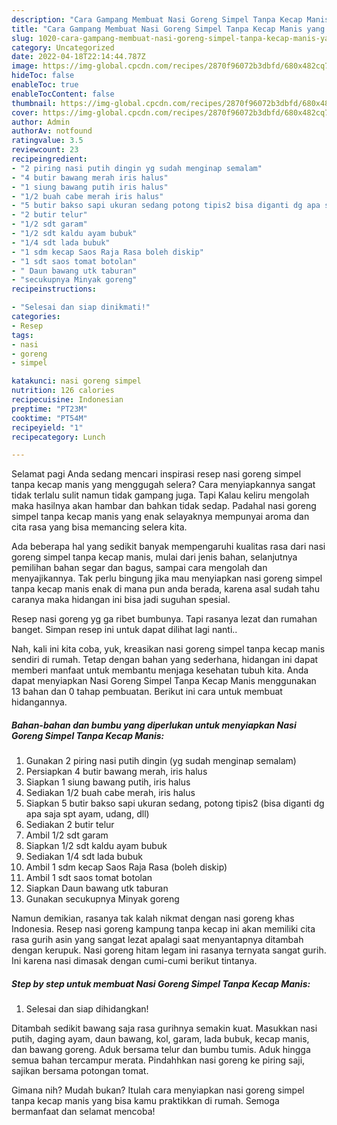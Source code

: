 ```yaml
---
description: "Cara Gampang Membuat Nasi Goreng Simpel Tanpa Kecap Manis yang Enak Banget, Buat Buka Puasa Enak"
title: "Cara Gampang Membuat Nasi Goreng Simpel Tanpa Kecap Manis yang Enak Banget, Buat Buka Puasa Enak"
slug: 1020-cara-gampang-membuat-nasi-goreng-simpel-tanpa-kecap-manis-yang-enak-banget-buat-buka-puasa-enak
category: Uncategorized
date: 2022-04-18T22:14:44.787Z
image: https://img-global.cpcdn.com/recipes/2870f96072b3dbfd/680x482cq70/nasi-goreng-simpel-tanpa-kecap-manis-foto-resep-utama.jpg
hideToc: false
enableToc: true
enableTocContent: false
thumbnail: https://img-global.cpcdn.com/recipes/2870f96072b3dbfd/680x482cq70/nasi-goreng-simpel-tanpa-kecap-manis-foto-resep-utama.jpg
cover: https://img-global.cpcdn.com/recipes/2870f96072b3dbfd/680x482cq70/nasi-goreng-simpel-tanpa-kecap-manis-foto-resep-utama.jpg
author: Admin
authorAv: notfound
ratingvalue: 3.5
reviewcount: 23
recipeingredient:
- "2 piring nasi putih dingin yg sudah menginap semalam"
- "4 butir bawang merah iris halus"
- "1 siung bawang putih iris halus"
- "1/2 buah cabe merah iris halus"
- "5 butir bakso sapi ukuran sedang potong tipis2 bisa diganti dg apa saja spt ayam udang dll"
- "2 butir telur"
- "1/2 sdt garam"
- "1/2 sdt kaldu ayam bubuk"
- "1/4 sdt lada bubuk"
- "1 sdm kecap Saos Raja Rasa boleh diskip"
- "1 sdt saos tomat botolan"
- " Daun bawang utk taburan"
- "secukupnya Minyak goreng"
recipeinstructions:

- "Selesai dan siap dinikmati!"
categories:
- Resep
tags:
- nasi
- goreng
- simpel

katakunci: nasi goreng simpel 
nutrition: 126 calories
recipecuisine: Indonesian
preptime: "PT23M"
cooktime: "PT54M"
recipeyield: "1"
recipecategory: Lunch

---
```



Selamat pagi Anda sedang mencari inspirasi resep nasi goreng simpel tanpa kecap manis yang menggugah selera? Cara menyiapkannya sangat tidak terlalu sulit namun tidak gampang juga. Tapi Kalau keliru mengolah maka hasilnya akan hambar dan bahkan tidak sedap. Padahal nasi goreng simpel tanpa kecap manis yang enak selayaknya mempunyai aroma dan cita rasa yang bisa memancing selera kita.


Ada beberapa hal yang sedikit banyak mempengaruhi kualitas rasa dari nasi goreng simpel tanpa kecap manis, mulai dari jenis bahan, selanjutnya pemilihan bahan segar dan bagus, sampai cara mengolah dan menyajikannya. Tak perlu bingung jika mau menyiapkan nasi goreng simpel tanpa kecap manis enak di mana pun anda berada, karena asal sudah tahu caranya maka hidangan ini bisa jadi suguhan spesial.

Resep nasi goreng yg ga ribet bumbunya. Tapi rasanya lezat dan rumahan banget. Simpan resep ini untuk dapat dilihat lagi nanti..


Nah, kali ini kita coba, yuk, kreasikan nasi goreng simpel tanpa kecap manis sendiri di rumah. Tetap dengan bahan yang sederhana, hidangan ini dapat memberi manfaat untuk membantu menjaga kesehatan tubuh kita. Anda dapat menyiapkan Nasi Goreng Simpel Tanpa Kecap Manis menggunakan 13 bahan dan 0 tahap pembuatan. Berikut ini cara untuk membuat hidangannya.

<!--inarticleads1-->

##### Bahan-bahan dan bumbu yang diperlukan untuk menyiapkan Nasi Goreng Simpel Tanpa Kecap Manis:

1. Gunakan 2 piring nasi putih dingin (yg sudah menginap semalam)
1. Persiapkan 4 butir bawang merah, iris halus
1. Siapkan 1 siung bawang putih, iris halus
1. Sediakan 1/2 buah cabe merah, iris halus
1. Siapkan 5 butir bakso sapi ukuran sedang, potong tipis2 (bisa diganti dg apa saja spt ayam, udang, dll)
1. Sediakan 2 butir telur
1. Ambil 1/2 sdt garam
1. Siapkan 1/2 sdt kaldu ayam bubuk
1. Sediakan 1/4 sdt lada bubuk
1. Ambil 1 sdm kecap Saos Raja Rasa (boleh diskip)
1. Ambil 1 sdt saos tomat botolan
1. Siapkan  Daun bawang utk taburan
1. Gunakan secukupnya Minyak goreng


Namun demikian, rasanya tak kalah nikmat dengan nasi goreng khas Indonesia. Resep nasi goreng kampung tanpa kecap ini akan memiliki cita rasa gurih asin yang sangat lezat apalagi saat menyantapnya ditambah dengan kerupuk. Nasi goreng hitam legam ini rasanya ternyata sangat gurih. Ini karena nasi dimasak dengan cumi-cumi berikut tintanya. 

<!--inarticleads2-->

##### Step by step untuk membuat Nasi Goreng Simpel Tanpa Kecap Manis:


1. Selesai dan siap dihidangkan!

Ditambah sedikit bawang saja rasa gurihnya semakin kuat. Masukkan nasi putih, daging ayam, daun bawang, kol, garam, lada bubuk, kecap manis, dan bawang goreng. Aduk bersama telur dan bumbu tumis. Aduk hingga semua bahan tercampur merata. Pindahhkan nasi goreng ke piring saji, sajikan bersama potongan tomat. 

Gimana nih? Mudah bukan? Itulah cara menyiapkan nasi goreng simpel tanpa kecap manis yang bisa kamu praktikkan di rumah. Semoga bermanfaat dan selamat mencoba!

